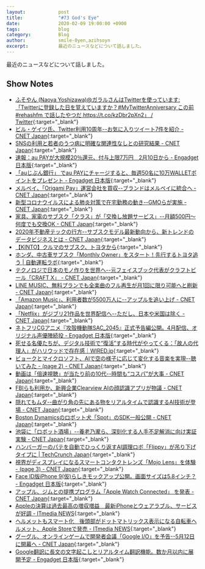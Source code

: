 ```yaml
---
layout:            post
title:             "#73 God's Eye"
date:              2020-02-09 19:00:00 +0900
tags:              blog
category:          Blog
author:            smile-0yen,azihsoyn
excerpt:           最近のニュースなどについて話しました。
---
```

最近のニュースなどについて話しました。

## Show Notes
- [ふそやん \(Naoya Yoshizawa\)@ガラルさんはTwitterを使っています: 「Twitterに登録した日を覚えていますか？\#MyTwitterAnniversary この前 \#rehashfm で話したやつだ https://t\.co/kzDbr2pXn2」 / Twitter](https://twitter.com/azihsoyn/status/1221793446974803969){:target="_blank"}
- [ビル・ゲイツ氏、Twitter利用10周年\-\-お気に入りツイート7件を紹介 \- CNET Japan](https://japan.cnet.com/article/35148436/){:target="_blank"}
- [SNSの利用と若者のうつ病に明確な関連性なしとの研究結果 \- CNET Japan](https://japan.cnet.com/article/35148249/){:target="_blank"}
- [速報：au PAYが大規模20％還元、付与上限7万円　2月10日から \- Engadget 日本版](https://japanese.engadget.com/jp-2020-01-27-au-pay-20-7-2-10.html){:target="_blank"}
- [「auじぶん銀行」 でau PAYにチャージすると、毎週50名に10万WALLETポイントをプレゼント \- Engadget 日本版](https://japanese.engadget.com/jp-2020-01-28-au-au-pay-50-10-wallet.html){:target="_blank"}
- [メルペイ、「Origami Pay」運営会社を買収\-\-ブランドはメルペイに統合へ \- CNET Japan](https://japan.cnet.com/article/35148398/){:target="_blank"}
- [新型コロナウイルスによる肺炎対策で在宅勤務の動き\-\-GMOらが実施 \- CNET Japan](https://japan.cnet.com/article/35148521/){:target="_blank"}
- [家具、家電のサブスク「クラス」が「交換し放題サービス」\-\-月額500円～何度でも交換OK \- CNET Japan](https://japan.cnet.com/article/35148532/){:target="_blank"}
- [2020年不動産テックの行方\-\-サブスクモデル最新動向から、新トレンドのデータビジネスとは \- CNET Japan](https://japan.cnet.com/article/35148342/){:target="_blank"}
- [【KINTO】クルマのサブスク、トヨタから](https://kinto-jp.com/){:target="_blank"}
- [ホンダ、中古車サブスク「Monthly Owner」をスタート！先行するトヨタ追う \| 自動運転ラボ](https://jidounten-lab.com/u_honda-monthly-owner){:target="_blank"}
- [テクノロジで日本のモノ作りを世界へ\-\-元フェイスブック代表がクラフトビール「CRAFT X」 \- CNET Japan](https://japan.cnet.com/article/35148526/){:target="_blank"}
- [LINE MUSIC、無料プランでも全楽曲のフル再生が月1回に限り可能へと刷新 \- CNET Japan](https://japan.cnet.com/article/35148269/){:target="_blank"}
- [「Amazon Music」、利用者数が5500万人に\-\-アップルを追い上げ \- CNET Japan](https://japan.cnet.com/article/35148368/){:target="_blank"}
- [「Netflix」がジブリ21作品を世界配信へ\-\-ただし、日本や米国は除く \- CNET Japan](https://japan.cnet.com/article/35148232/){:target="_blank"}
- [ネトフリCGアニメ『攻殻機動隊SAC\_2045』正式予告編公開。4月配信、オリジナル声優陣続投 \- Engadget 日本版](https://japanese.engadget.com/jp-2020-01-28-cg-sac-2045-4.html){:target="_blank"}
- [死せる名優たちが、デジタル技術で“復活”する時代がやってくる：「故人の代理人」がハリウッドで存在感｜WIRED\.jp](https://wired.jp/2020/01/26/messy-legal-fight-to-bring-celebrities-back-from-the-dead/){:target="_blank"}
- [ビョークとマイクロソフト、AIで空の様子に応じて変化する音楽を実現\-\-聴いてみた \- \(page 2\) \- CNET Japan](https://japan.cnet.com/article/35148347/2/){:target="_blank"}
- [動画は「倍速視聴」が当たり前の10代\-\-時間も“コスパ”が大事 \- CNET Japan](https://japan.cnet.com/article/35148371/){:target="_blank"}
- [FBIらも利用か、新興企業Clearview AIの顔認識アプリが物議 \- CNET Japan](https://japan.cnet.com/article/35148187/){:target="_blank"}
- [隠れてもムダ\-\-曲がり角の先にある物をリアルタイムで認識するAI技術が登場 \- CNET Japan](https://japan.cnet.com/article/35148399/){:target="_blank"}
- [Boston Dynamicsのロボット犬「Spot」のSDK一般公開 \- CNET Japan](https://japan.cnet.com/article/35148522/){:target="_blank"}
- [池袋に「ロボット酒場」\-\-養老乃瀧ら、深刻化する人手不足解消に向け実証実験 \- CNET Japan](https://japan.cnet.com/article/35148410/){:target="_blank"}
- [ハンバーガーのパテを自動でひっくり返すAI調理ロボ「Flippy」が吊り下げタイプに \| TechCrunch Japan](https://jp.techcrunch.com/2020/01/29/2020-01-28-the-robotic-fry-cook-flippy-is-getting-a-new-look/){:target="_blank"}
- [視界がディスプレイになるスマートコンタクトレンズ「Mojo Lens」を体験 \- \(page 3\) \- CNET Japan](https://japan.cnet.com/article/35148230/3/){:target="_blank"}
- [Face ID版iPhone 9\(仮\)らしきモックアップ公開。画面サイズは5\.8インチ？ \- Engadget 日本版](https://japanese.engadget.com/jp-2020-01-27-face-id-iphone-9-5-8.html){:target="_blank"}
- [アップル、ジムとの提携プログラム「Apple Watch Connected」 を発表 \- CNET Japan](https://japan.cnet.com/article/35148413/){:target="_blank"}
- [Appleの決算は過去最高の増収増益　最新iPhoneとウェアラブル、サービスが好調 \- ITmedia NEWS](https://www.itmedia.co.jp/news/articles/2001/29/news055.html){:target="_blank"}
- [ヘルメットもスマート化　後頭部がドットマトリックス表示になる自転車ヘルメット、Apple Storeで発売 \- ITmedia NEWS](https://www.itmedia.co.jp/news/articles/2001/27/news054.html){:target="_blank"}
- [グーグル、オンラインゲームで開発者会議「Google I/O」を予告\-\-5月12日に開幕へ \- CNET Japan](https://japan.cnet.com/article/35148412/){:target="_blank"}
- [Google翻訳に長文の文字起こしとリアルタイム翻訳機能。数か月以内に展開予定 \- Engadget 日本版](https://japanese.engadget.com/jp-2020-01-29-google.html){:target="_blank"}
